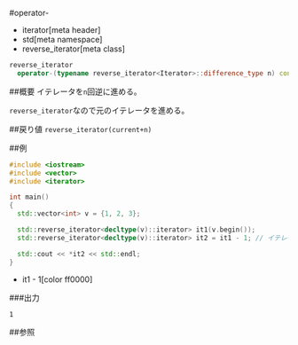 #operator-
* iterator[meta header]
* std[meta namespace]
* reverse_iterator[meta class]

```cpp
reverse_iterator
  operator-(typename reverse_iterator<Iterator>::difference_type n) const;
```

##概要
イテレータを`n`回逆に進める。

`reverse_iterator`なので元のイテレータを進める。


##戻り値
`reverse_iterator(current+n)`


##例
```cpp
#include <iostream>
#include <vector>
#include <iterator>

int main()
{
  std::vector<int> v = {1, 2, 3};

  std::reverse_iterator<decltype(v)::iterator> it1(v.begin());
  std::reverse_iterator<decltype(v)::iterator> it2 = it1 - 1; // イテレータを1回逆に進める

  std::cout << *it2 << std::endl;
}
```
* it1 - 1[color ff0000]

###出力
```
1
```

##参照


